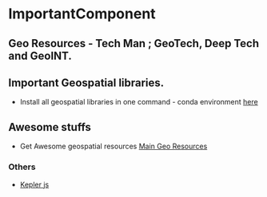 # ImportantComponent
Geo Resources - Tech Man ; GeoTech, Deep Tech and GeoINT.
---

## Important Geospatial libraries.
- Install all geospatial libraries in one command - conda environment [here](https://ml.gishub.org/)
## Awesome stuffs 
- Get Awesome geospatial resources [Main Geo Resources](https://github.com/sacridini/Awesome-Geospatial)
### Others 
- [Kepler js](https://kepler.gl/)
